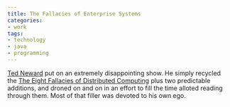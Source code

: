 ```yaml
---
title: The Fallacies of Enterprise Systems
categories:
- work
tags:
- technology
- java
- programming
---
```


[Ted Neward][1] put on an extremely disappointing show.  He simply recycled the [The Eight Fallacies of
Distributed Computing][2] plus two predictable additions, and droned on and on in an effort to fill the time alloted reading through them.  Most of that filler was devoted to his own ego.

   [1]: http://www.neward.net/ted/
   [2]: http://today.java.net/jag/Fallacies.html

